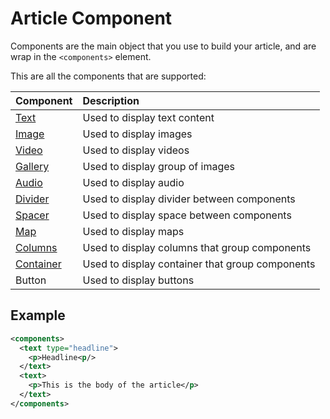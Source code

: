 # Article Component

Components are the main object that you use to build your article, and are 
wrap in the `<components>` element.

This are all the components that are supported:

| Component                                 | Description                                     |
| :---------------------------------------- | :---------------------------------------------- |
| [Text](./../components/Text.md)           | Used to display text content                    |
| [Image](./../components/Image.md)         | Used to display images                          |
| [Video](./../components/Video.md)         | Used to display videos                          |
| [Gallery](./../components/Gallery.md)     | Used to display group of images                 |
| [Audio](./../components/Audio.md)         | Used to display audio                           |
| [Divider](./../components/Divider.md)     | Used to display divider between components      |
| [Spacer](./../components/Spacer.md)       | Used to display space between components        |
| [Map](./../components/Map.md)             | Used to display maps                            |
| [Columns](./../components/Columns.md)     | Used to display columns that group components   |
| [Container](./../components/Container.md) | Used to display container that group components |
| Button                                    | Used to display buttons                         |

## Example

```xml
<components>
  <text type="headline">
    <p>Headline<p/>
  </text>
  <text>
    <p>This is the body of the article</p>
  </text>
</components>
``` 
